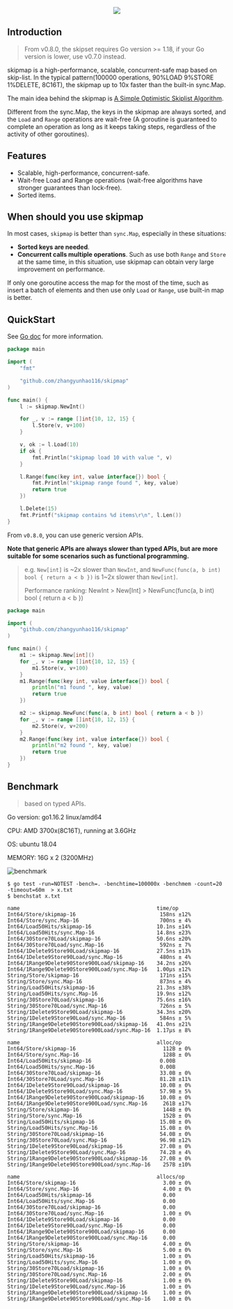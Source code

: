 <p align="center">
  <img src="https://raw.githubusercontent.com/zhangyunhao116/public-data/master/skipmap-logo.png"/>
</p>

## Introduction

> From v0.8.0, the skipset requires Go version >= 1.18, if your Go version is lower, use v0.7.0 instead.

skipmap is a high-performance, scalable, concurrent-safe map based on skip-list. In the typical pattern(100000 operations, 90%LOAD 9%STORE 1%DELETE, 8C16T), the skipmap up to 10x faster than the built-in sync.Map.

The main idea behind the skipmap is [A Simple Optimistic Skiplist Algorithm](<https://people.csail.mit.edu/shanir/publications/LazySkipList.pdf>).

Different from the sync.Map, the keys in the skipmap are always sorted, and the `Load` and `Range` operations are wait-free (A goroutine is guaranteed to complete an operation as long as it keeps taking steps, regardless of the activity of other goroutines).


## Features

- Scalable, high-performance, concurrent-safe.
- Wait-free Load and Range operations (wait-free algorithms have stronger guarantees than lock-free).
- Sorted items.



## When should you use skipmap

In most cases, `skipmap` is better than `sync.Map`, especially in these situations: 

- **Sorted keys are needed**.
- **Concurrent calls multiple operations**. Such as use both `Range` and `Store` at the same time, in this situation, use skipmap can obtain very large improvement on performance.

If only one goroutine access the map for the most of the time, such as insert a batch of elements and then use only `Load` or `Range`, use built-in map is better.


## QuickStart

See [Go doc](https://pkg.go.dev/github.com/zhangyunhao116/skipmap) for more information.

```go
package main

import (
	"fmt"

	"github.com/zhangyunhao116/skipmap"
)

func main() {
	l := skipmap.NewInt()

	for _, v := range []int{10, 12, 15} {
		l.Store(v, v+100)
	}

	v, ok := l.Load(10)
	if ok {
		fmt.Println("skipmap load 10 with value ", v)
	}

	l.Range(func(key int, value interface{}) bool {
		fmt.Println("skipmap range found ", key, value)
		return true
	})

	l.Delete(15)
	fmt.Printf("skipmap contains %d items\r\n", l.Len())
}

```

From `v0.8.0`, you can use generic version APIs.

**Note that generic APIs are always slower than typed APIs, but are more suitable for some scenarios such as functional programming.**

> e.g. `New[int]` is \~2x slower than `NewInt`, and `NewFunc(func(a, b int) bool { return a < b })` is 1\~2x slower than `New[int]`.
>
> Performance ranking: NewInt > New[Int] > NewFunc(func(a, b int) bool { return a < b })

```go
package main

import (
	"github.com/zhangyunhao116/skipmap"
)

func main() {
	m1 := skipmap.New[int]()
	for _, v := range []int{10, 12, 15} {
		m1.Store(v, v+100)
	}
	m1.Range(func(key int, value interface{}) bool {
		println("m1 found ", key, value)
		return true
	})

	m2 := skipmap.NewFunc(func(a, b int) bool { return a < b })
	for _, v := range []int{10, 12, 15} {
		m2.Store(v, v+200)
	}
	m2.Range(func(key int, value interface{}) bool {
		println("m2 found ", key, value)
		return true
	})
}

```

## Benchmark

> based on typed APIs.

Go version: go1.16.2 linux/amd64

CPU: AMD 3700x(8C16T), running at 3.6GHz

OS: ubuntu 18.04

MEMORY: 16G x 2 (3200MHz)

![benchmark](https://raw.githubusercontent.com/zhangyunhao116/public-data/master/skipmap-benchmark.png)

```shell
$ go test -run=NOTEST -bench=. -benchtime=100000x -benchmem -count=20 -timeout=60m  > x.txt
$ benchstat x.txt
```

```
name                                            time/op
Int64/Store/skipmap-16                           158ns ±12%
Int64/Store/sync.Map-16                          700ns ± 4%
Int64/Load50Hits/skipmap-16                     10.1ns ±14%
Int64/Load50Hits/sync.Map-16                    14.8ns ±23%
Int64/30Store70Load/skipmap-16                  50.6ns ±20%
Int64/30Store70Load/sync.Map-16                  592ns ± 7%
Int64/1Delete9Store90Load/skipmap-16            27.5ns ±13%
Int64/1Delete9Store90Load/sync.Map-16            480ns ± 4%
Int64/1Range9Delete90Store900Load/skipmap-16    34.2ns ±26%
Int64/1Range9Delete90Store900Load/sync.Map-16   1.00µs ±12%
String/Store/skipmap-16                          171ns ±15%
String/Store/sync.Map-16                         873ns ± 4%
String/Load50Hits/skipmap-16                    21.3ns ±38%
String/Load50Hits/sync.Map-16                   19.9ns ±12%
String/30Store70Load/skipmap-16                 75.6ns ±16%
String/30Store70Load/sync.Map-16                 726ns ± 5%
String/1Delete9Store90Load/skipmap-16           34.3ns ±20%
String/1Delete9Store90Load/sync.Map-16           584ns ± 5%
String/1Range9Delete90Store900Load/skipmap-16   41.0ns ±21%
String/1Range9Delete90Store900Load/sync.Map-16  1.17µs ± 8%

name                                            alloc/op
Int64/Store/skipmap-16                            112B ± 0%
Int64/Store/sync.Map-16                           128B ± 0%
Int64/Load50Hits/skipmap-16                      0.00B     
Int64/Load50Hits/sync.Map-16                     0.00B     
Int64/30Store70Load/skipmap-16                   33.0B ± 0%
Int64/30Store70Load/sync.Map-16                  81.2B ±11%
Int64/1Delete9Store90Load/skipmap-16             10.0B ± 0%
Int64/1Delete9Store90Load/sync.Map-16            57.9B ± 5%
Int64/1Range9Delete90Store900Load/skipmap-16     10.0B ± 0%
Int64/1Range9Delete90Store900Load/sync.Map-16     261B ±17%
String/Store/skipmap-16                           144B ± 0%
String/Store/sync.Map-16                          152B ± 0%
String/Load50Hits/skipmap-16                     15.0B ± 0%
String/Load50Hits/sync.Map-16                    15.0B ± 0%
String/30Store70Load/skipmap-16                  54.0B ± 0%
String/30Store70Load/sync.Map-16                 96.9B ±12%
String/1Delete9Store90Load/skipmap-16            27.0B ± 0%
String/1Delete9Store90Load/sync.Map-16           74.2B ± 4%
String/1Range9Delete90Store900Load/skipmap-16    27.0B ± 0%
String/1Range9Delete90Store900Load/sync.Map-16    257B ±10%

name                                            allocs/op
Int64/Store/skipmap-16                            3.00 ± 0%
Int64/Store/sync.Map-16                           4.00 ± 0%
Int64/Load50Hits/skipmap-16                       0.00     
Int64/Load50Hits/sync.Map-16                      0.00     
Int64/30Store70Load/skipmap-16                    0.00     
Int64/30Store70Load/sync.Map-16                   1.00 ± 0%
Int64/1Delete9Store90Load/skipmap-16              0.00     
Int64/1Delete9Store90Load/sync.Map-16             0.00     
Int64/1Range9Delete90Store900Load/skipmap-16      0.00     
Int64/1Range9Delete90Store900Load/sync.Map-16     0.00     
String/Store/skipmap-16                           4.00 ± 0%
String/Store/sync.Map-16                          5.00 ± 0%
String/Load50Hits/skipmap-16                      1.00 ± 0%
String/Load50Hits/sync.Map-16                     1.00 ± 0%
String/30Store70Load/skipmap-16                   1.00 ± 0%
String/30Store70Load/sync.Map-16                  2.00 ± 0%
String/1Delete9Store90Load/skipmap-16             1.00 ± 0%
String/1Delete9Store90Load/sync.Map-16            1.00 ± 0%
String/1Range9Delete90Store900Load/skipmap-16     1.00 ± 0%
String/1Range9Delete90Store900Load/sync.Map-16    1.00 ± 0%
```